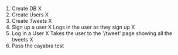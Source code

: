 1. Create DB X 
2. Create Users X 
3. Create Tweets X
4. Sign up a user X
    Logs in the user as they sign up X
5. Log in a User  X
    Takes the user to the '/tweet' page showing all the tweets  X
6. Pass the cayabra test 